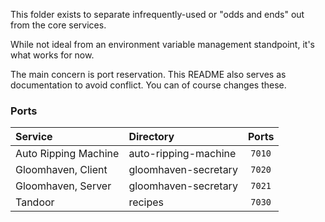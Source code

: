 This folder exists to separate infrequently-used or "odds and ends" out from the core services.

While not ideal from an environment variable management standpoint, it's what works for now.

The main concern is port reservation. This README also serves as documentation to avoid conflict. You can of course changes these.

### Ports

| Service               | Directory                 | Ports     |
| :--                   | :--                       | :-: |
| Auto Ripping Machine  | auto-ripping-machine      | `7010`    |
| Gloomhaven, Client    | gloomhaven-secretary      | `7020`    |
| Gloomhaven, Server    | gloomhaven-secretary      | `7021`    |
| Tandoor               | recipes                   | `7030`    |